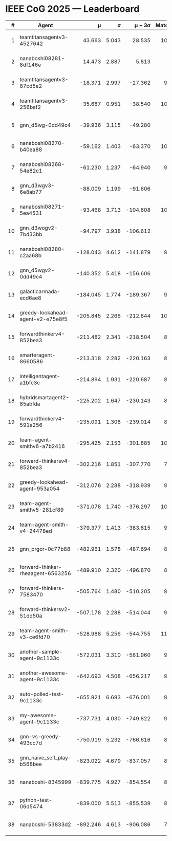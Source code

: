 # IEEE CoG 2025 — Leaderboard

| # | Agent | μ | σ | μ − 3σ | Matches | Updated |
|---:|---|---:|---:|---:|---:|---|
| 1 | teamtitansagentv3-4527642 | 43.663 | 5.043 | 28.535 | 10336 | 2025-08-31 08:08 |
| 2 | nanaboshi08281-8df146e | 14.473 | 2.887 | 5.813 | 396 | 2025-08-31 08:08 |
| 3 | teamtitansagentv3-87cd5e2 | -18.371 | 2.997 | -27.362 | 9318 | 2025-08-31 08:08 |
| 4 | teamtitansagentv3-256baf2 | -35.687 | 0.951 | -38.540 | 10234 | 2025-08-31 08:08 |
| 5 | gnn_d5wg-0dd49c4 | -39.936 | 3.115 | -49.280 | 240 | 2025-08-31 08:08 |
| 6 | nanaboshi08270-b40ea88 | -59.162 | 1.403 | -63.370 | 10160 | 2025-08-31 08:08 |
| 7 | nanaboshi08268-54e82c1 | -61.230 | 1.237 | -64.940 | 9740 | 2025-08-31 08:08 |
| 8 | gnn_d3wgv3-6e8ab77 | -88.009 | 1.199 | -91.606 | 278 | 2025-08-31 08:08 |
| 9 | nanaboshi08271-5ea4531 | -93.468 | 3.713 | -104.608 | 10198 | 2025-08-31 08:08 |
| 10 | gnn_d3wogv2-7bd33bb | -94.797 | 3.938 | -106.612 | 434 | 2025-08-31 08:08 |
| 11 | nanaboshi08280-c2aa68b | -128.043 | 4.612 | -141.879 | 9638 | 2025-08-31 08:08 |
| 12 | gnn_d5wgv2-0dd49c4 | -140.352 | 5.418 | -156.606 | 306 | 2025-08-31 08:08 |
| 13 | galacticarmada-ecd6ae8 | -184.045 | 1.774 | -189.367 | 9360 | 2025-08-31 08:08 |
| 14 | greedy-lookahead-agent-v2-e75e8f5 | -205.845 | 2.266 | -212.644 | 10190 | 2025-08-31 08:08 |
| 15 | forwardthinkerv4-852bea3 | -211.482 | 2.341 | -218.504 | 8121 | 2025-08-31 08:08 |
| 16 | smarteragent-8660586 | -213.318 | 2.282 | -220.163 | 8109 | 2025-08-31 08:08 |
| 17 | intelligentagent-a1bfe3c | -214.894 | 1.931 | -220.687 | 8321 | 2025-08-31 08:08 |
| 18 | hybridsmartagent2-85abfda | -225.202 | 1.647 | -230.143 | 8601 | 2025-08-31 08:08 |
| 19 | forwardthinkerv4-591a256 | -235.091 | 1.308 | -239.014 | 8324 | 2025-08-31 08:08 |
| 20 | team-agent-smithv6-a7b2416 | -295.425 | 2.153 | -301.885 | 10340 | 2025-08-31 08:08 |
| 21 | forward-thinkersv4-852bea3 | -302.216 | 1.851 | -307.770 | 7940 | 2025-08-31 08:08 |
| 22 | greedy-lookahead-agent-953a054 | -312.076 | 2.288 | -318.939 | 9138 | 2025-08-31 08:08 |
| 23 | team-agent-smithv5-281cf89 | -371.078 | 1.740 | -376.297 | 10720 | 2025-08-31 08:08 |
| 24 | team-agent-smith-v4-24478ed | -379.377 | 1.413 | -383.615 | 9478 | 2025-08-31 08:08 |
| 25 | gnn_prgcr-0c77b88 | -482.961 | 1.578 | -487.694 | 8990 | 2025-08-31 08:08 |
| 26 | forward-thinker-rheaagent-6563256 | -489.910 | 2.320 | -496.870 | 8564 | 2025-08-31 08:08 |
| 27 | forward-thinkers-7583470 | -505.764 | 1.480 | -510.205 | 9500 | 2025-08-31 08:08 |
| 28 | forward-thinkersv2-51dd50a | -507.178 | 2.288 | -514.044 | 9056 | 2025-08-31 08:08 |
| 29 | team-agent-smith-v3-ce6fd70 | -528.988 | 5.256 | -544.755 | 11078 | 2025-08-31 08:08 |
| 30 | another-sample-agent-9c1133c | -572.031 | 3.310 | -581.960 | 9880 | 2025-08-31 08:08 |
| 31 | another-awesome-agent-9c1133c | -642.693 | 4.508 | -656.217 | 9260 | 2025-08-31 08:08 |
| 32 | auto-polled-test-9c1133c | -655.921 | 6.693 | -676.001 | 9960 | 2025-08-31 08:08 |
| 33 | my-awesome-agent-9c1133c | -737.731 | 4.030 | -749.822 | 9860 | 2025-08-31 08:08 |
| 34 | gnn-vs-greedy-493cc7d | -750.919 | 5.232 | -766.616 | 8700 | 2025-08-31 08:08 |
| 35 | gnn_naive_self_play-b568bee | -823.022 | 4.679 | -837.057 | 8440 | 2025-08-31 08:08 |
| 36 | nanaboshi-8345999 | -839.775 | 4.927 | -854.554 | 8330 | 2025-08-31 08:08 |
| 37 | python-test-06d5474 | -839.000 | 5.513 | -855.539 | 8480 | 2025-08-31 08:08 |
| 38 | nanaboshi-53833d2 | -892.246 | 4.613 | -906.086 | 7820 | 2025-08-31 08:08 |
